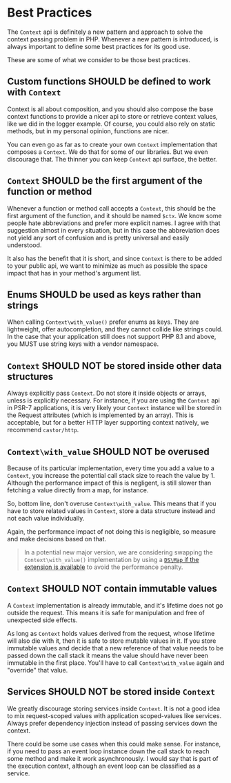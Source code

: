 Best Practices
==============

The `Context` api is definitely a new pattern and approach to solve the context passing problem in PHP.
Whenever a new pattern is introduced, is always important to define some best practices for its good use.

These are some of what we consider to be those best practices.

## Custom functions SHOULD be defined to work with `Context`

Context is all about composition, and you should also compose the base context functions to provide a nicer api
to store or retrieve context values, like we did in the logger example. Of course, you could also rely on 
static methods, but in my personal opinion, functions are nicer.

You can even go as far as to create your own `Context` implementation that composes a `Context`. We do that for some
of our libraries. But we even discourage that. The thinner you can keep `Context` api surface, the better.

## `Context` SHOULD be the first argument of the function or method

Whenever a function or method call accepts a `Context`, this should be the first argument of the function, and 
it should be named `$ctx`. We know some people hate abbreviations and prefer more explicit names. I agree with that
suggestion almost in every situation, but in this case the abbreviation does not yield any sort of confusion and
is pretty universal and easily understood.

It also has the benefit that it is short, and since `Context` is there to be added to your public api, we want
to minimize as much as possible the space impact that has in your method's argument list.

## Enums SHOULD be used as keys rather than strings

When calling `Context\with_value()` prefer enums as keys. They are lightweight, offer autocompletion, and they cannot 
collide like strings could. In the case that your application still does not support PHP 8.1 and above, you MUST use
string keys with a vendor namespace.

## `Context` SHOULD NOT be stored inside other data structures

Always explicitly pass `Context`. Do not store it inside objects or arrays, unless is explicitly necessary. For
instance, if you are using the `Context` api in PSR-7 applications, it is very likely your `Context` instance
will be stored in the Request attributes (which is implemented by an array). This is acceptable, but for a better
HTTP layer supporting context natively, we recommend `castor/http`.

## `Context\with_value` SHOULD NOT be overused

Because of its particular implementation, every time you add a value to a `Context`, you increase the potential call
stack size to reach the value by 1. Although the performance impact of this is negligent, is still slower than fetching
a value directly from a map, for instance.

So, bottom line, don't overuse `Context\with_value`. This means that if you have to store related values in
`Context`, store a data structure instead and not each value individually.

Again, the performance impact of not doing this is negligible, so measure and make decisions based on that. 

> In a potential new major version, we are considering swapping the `Context\with_value()` implementation by using a
[`DS\Map` if the extension is available](https://www.php.net/manual/en/class.ds-map.php) to avoid the performance
penalty.

## `Context` SHOULD NOT contain immutable values

A `Context` implementation is already immutable, and it's lifetime does not go outside the request. This means it is
safe for manipulation and free of unexpected side effects.

As long as `Context` holds values derived from the request, whose lifetime will also die with it, then it is safe to
store mutable values in it. If you store immutable values and decide that a new reference of that value needs to be
passed down the call stack it means the value should have never been immutable in the first place. You'll have to call
`Context\with_value` again and "override" that value.

## Services SHOULD NOT be stored inside `Context`

We greatly discourage storing services inside `Context`. It is not a good idea to mix request-scoped values with 
application scoped-values like services. Always prefer dependency injection instead of passing services down the
context.

There could be some use cases when this could make sense. For instance, if you need to pass an event loop instance
down the call stack to reach some method and make it work asynchronously. I would say that is part of the execution
context, although an event loop can be classified as a service.